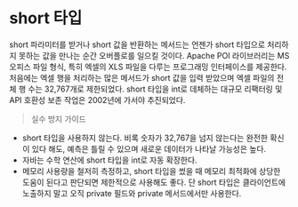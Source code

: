 # short 타입
short 파라미터를 받거나 short 값을 반환하는 메서드는 언젠가 short 타입으로 처리하지 못하는 값을 만나는 순간 오버플로를 일으킬 것이다.
Apache POI 라이브러리는 MS 오피스 파일 형식, 특히 엑셀의 XLS 파일을 다루는 프로그래밍 인터페이스를 제공한다.
처음에는 엑셀 행을 처리하는 많은 메서드가 short 값을 입력 받았으며 엑셀 파일의 전체 행 수는 32,767개로 제한되었다.
short 타입을 int로 데체하는 대규모 리팩터링 및 API 호환성 보존 작업은 2002년에 가서야 추진되었다.

> 실수 방지 가이드
* short 타입을 사용하지 않는다. 비록 숫자가 32,767을 넘지 않는다는 완전한 확신이 있다 해도, 예측은 틀릴 수 있으며 새로운 데이터가 나타날 가능성은 높다.
* 자바는 수학 연산에 short 타입을 int로 자동 확장한다.
* 메모리 사용량을 철저히 측정하고, short 타입을 썼을 때 메모리 최적화에 상당한 도움이 된다고 판단되면 제한적으로 사용해도 좋다. 단 short 타입은 클라이언트에 노출하지 말고 오직 private 필드와 private 메서드에서만 사용한다.
